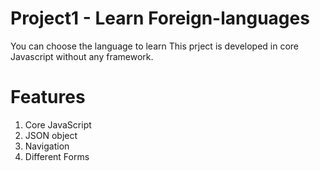 # Project1 - Learn Foreign-languages
You can choose the language to learn This prject is developed in core Javascript without any framework.

# Features
1. Core JavaScript
2. JSON object
3. Navigation
4. Different Forms
